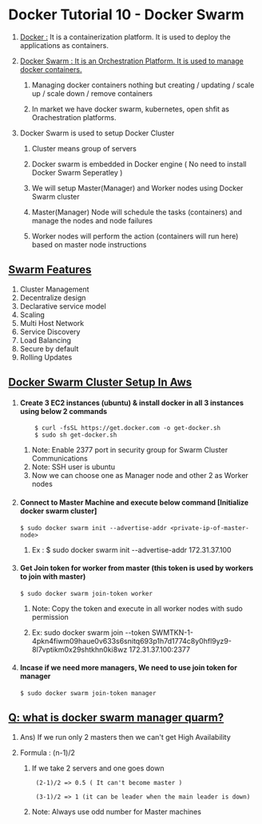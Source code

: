 # Docker Tutorial 10 - Docker Swarm  

1. <ins>Docker :</ins> It is a containerization platform. It is used to deploy the applications as containers.

2. <ins>Docker Swarm :<ins> It is an Orchestration Platform. It is used to manage docker containers.

   1. Managing docker containers nothing but creating / updating / scale up / scale down / remove containers

   2. In market we have docker swarm, kubernetes, open shfit as Orachestration platforms.


3. Docker Swarm is used to setup Docker Cluster

   1. Cluster means group of servers

   2. Docker swarm is embedded in Docker engine ( No need to install Docker Swarm Seperatley )

   3. We will setup Master(Manager) and Worker nodes using Docker Swarm cluster

   4. Master(Manager) Node  will schedule the tasks (containers) and manage the nodes and node failures

   5. Worker nodes will perform the action (containers will run here) based on master node instructions


## <ins>Swarm Features</ins>

1. Cluster Management
2. Decentralize design
3. Declarative service model
4. Scaling
5. Multi Host Network
6. Service Discovery
7. Load Balancing
8. Secure by default
9. Rolling Updates


## <ins>Docker Swarm Cluster Setup In Aws </ins>


1. #### Create 3 EC2 instances (ubuntu) & install docker in all 3 instances using below 2 commands
	```
		$ curl -fsSL https://get.docker.com -o get-docker.sh
		$ sudo sh get-docker.sh
	```
	1. Note: Enable 2377 port in security group for Swarm Cluster Communications
    2. Note: SSH user is ubuntu
    3. Now we can choose one as Manager node and other 2 as Worker nodes



2. #### Connect to Master Machine and execute below command [Initialize docker swarm cluster]

   `$ sudo docker swarm init --advertise-addr <private-ip-of-master-node>`

    1. Ex : $ sudo docker swarm init --advertise-addr 172.31.37.100

3. #### Get Join token for worker from master  (this token is used by workers to join with master)
   `$ sudo docker swarm join-token worker`

   1. Note: Copy the token and execute in all worker nodes with sudo permission

   2. Ex: sudo docker swarm join --token SWMTKN-1-4pkn4fiwm09haue0v633s6snitq693p1h7d1774c8y0hfl9yz9-8l7vptikm0x29shtkhn0ki8wz 172.31.37.100:2377

4. #### Incase if we need more managers, We need to use join token for manager 
   `$ sudo docker swarm join-token manager`

## <ins>Q: what is docker swarm manager quarm?</ins>

1. Ans) If we run only 2 masters then we can't get High Availability 


2. Formula : (n-1)/2

	1. If we take 2 servers and one goes down  

			(2-1)/2 => 0.5 ( It can't become master )

			(3-1)/2 => 1 (it can be leader when the main leader is down)

	2. Note: Always use odd number for Master machines


